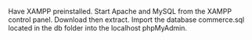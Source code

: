 Have XAMPP preinstalled.
Start Apache and MySQL from the XAMPP control panel.
Download then extract.
Import the database commerce.sql located in the db folder into the localhost phpMyAdmin.
